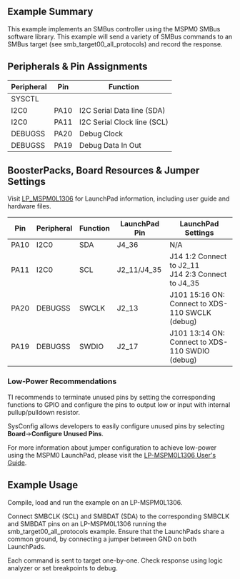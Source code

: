 ## Example Summary

This example implements an SMBus controller using the MSPM0 SMBus software library. This example will send a variety of SMBus commands to an SMBus target (see smb_target00_all_protocols) and record the response. 

## Peripherals & Pin Assignments

| Peripheral | Pin | Function |
| --- | --- | --- |
| SYSCTL |  |  |
| I2C0 | PA10 | I2C Serial Data line (SDA) |
| I2C0 | PA11 | I2C Serial Clock line (SCL) |
| DEBUGSS | PA20 | Debug Clock |
| DEBUGSS | PA19 | Debug Data In Out |

## BoosterPacks, Board Resources & Jumper Settings

Visit [LP_MSPM0L1306](https://www.ti.com/tool/LP-MSPM0L1306) for LaunchPad information, including user guide and hardware files.

| Pin | Peripheral | Function | LaunchPad Pin | LaunchPad Settings |
| --- | --- | --- | --- | --- |
| PA10 | I2C0 | SDA | J4_36 | N/A |
| PA11 | I2C0 | SCL | J2_11/J4_35 | J14 1:2 Connect to J2_11<br>J14 2:3 Connect to J4_35 |
| PA20 | DEBUGSS | SWCLK | J2_13 | J101 15:16 ON: Connect to XDS-110 SWCLK (debug) |
| PA19 | DEBUGSS | SWDIO | J2_17 | J101 13:14 ON: Connect to XDS-110 SWDIO (debug) |

### Low-Power Recommendations
TI recommends to terminate unused pins by setting the corresponding functions to
GPIO and configure the pins to output low or input with internal
pullup/pulldown resistor.

SysConfig allows developers to easily configure unused pins by selecting **Board**→**Configure Unused Pins**.

For more information about jumper configuration to achieve low-power using the
MSPM0 LaunchPad, please visit the [LP-MSPM0L1306 User's Guide](https://www.ti.com/lit/slau869).

## Example Usage

Compile, load and run the example on an LP-MSPM0L1306.

Connect SMBCLK (SCL) and SMBDAT (SDA) to the corresponding SMBCLK and SMBDAT pins on an LP-MSPM0L1306 running the smb_target00_all_protocols example. Ensure that the LaunchPads share a common ground, by connecting a jumper between GND on both LaunchPads.

Each command is sent to target one-by-one. Check response using logic analyzer or set breakpoints to debug.